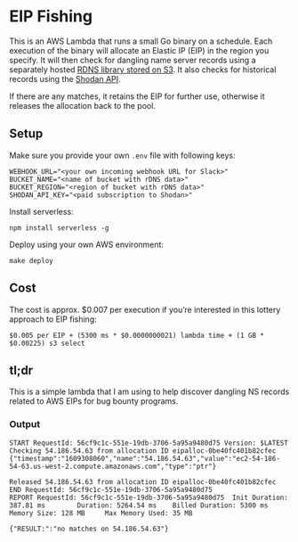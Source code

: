 # EIP Fishing

This is an AWS Lambda that runs a small Go binary on a schedule. 
Each execution of the binary will allocate an Elastic IP (EIP) in the region you specify. 
It will then check for dangling name server records using a separately hosted [RDNS library stored on S3](https://github.com/timkoopmans/rdns-fs). 
It also checks for historical records using the [Shodan API](https://developer.shodan.io/api).

If there are any matches, it retains the EIP for further use, otherwise it releases the allocation back to the pool.

## Setup

Make sure you provide your own `.env` file with following keys:    

    WEBHOOK_URL="<your own incoming webhook URL for Slack>"
    BUCKET_NAME="<name of bucket with rDNS data>"
    BUCKET_REGION="<region of bucket with rDNS data>"
    SHODAN_API_KEY="<paid subscription to Shodan>"

Install serverless:

    npm install serverless -g

Deploy using your own AWS environment:

    make deploy

## Cost

The cost is approx. $0.007 per execution if you’re interested in this lottery approach to EIP fishing:

    $0.005 per EIP + (5300 ms * $0.0000000021) lambda time + (1 GB * $0.00225) s3 select

## tl;dr

This is a simple lambda that I am using to help discover dangling NS records related to AWS EIPs for bug bounty programs.

### Output

    START RequestId: 56cf9c1c-551e-19db-3706-5a95a9480d75 Version: $LATEST
    Checking 54.186.54.63 from allocation ID eipalloc-0be40fc401b82cfec
    {"timestamp":"1609308060","name":"54.186.54.63","value":"ec2-54-186-54-63.us-west-2.compute.amazonaws.com","type":"ptr"}

    Released 54.186.54.63 from allocation ID eipalloc-0be40fc401b82cfec
    END RequestId: 56cf9c1c-551e-19db-3706-5a95a9480d75
    REPORT RequestId: 56cf9c1c-551e-19db-3706-5a95a9480d75  Init Duration: 387.81 ms        Duration: 5264.54 ms    Billed Duration: 5300 ms        Memory Size: 128 MB     Max Memory Used: 35 MB

    {"RESULT:":"no matches on 54.186.54.63"}
